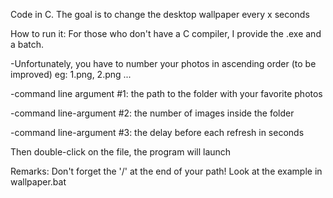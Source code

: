 Code in C.
The goal is to change the desktop wallpaper every x seconds

How to run it:
For those who don't have a C compiler, I provide the .exe and a batch.

-Unfortunately, you have to number your photos in ascending order
(to be improved)
eg: 1.png, 2.png ...

-command line argument #1:
the path to the folder with your favorite photos

-command line-argument #2:
the number of images inside the folder

-command line-argument #3:
the delay before each refresh in seconds

Then double-click on the file, the program will launch

Remarks:
Don't forget the '/' at the end of your path!
Look at the example in wallpaper.bat